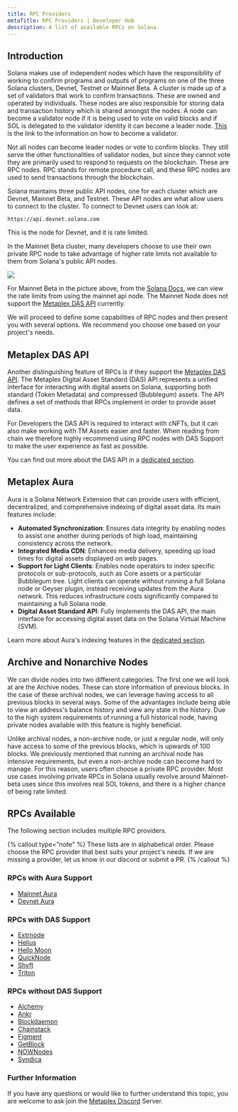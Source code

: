 ```yaml
---
title: RPC Providers
metaTitle: RPC Providers | Developer Hub
description: A list of available RPCs on Solana.
---
```


## Introduction

Solana makes use of independent nodes which have the responsibility of working to confirm programs and outputs of programs on one of the three Solana clusters, Devnet, Testnet or Mainnet Beta. A cluster is made up of a set of validators that work to confirm transactions. These are owned and operated by individuals. These nodes are also responsible for storing data and transaction history which is shared amongst the nodes. A node can become a validator node if it is being used to vote on valid blocks and if SOL is delegated to the validator identity it can become a leader node. [This](https://solana.com/validators) is the link to the information on how to become a validator.

Not all nodes can become leader nodes or vote to confirm blocks. They still serve the other functionalities of validator nodes, but since they cannot vote they are primarily used to respond to requests on the blockchain. These are RPC nodes. RPC stands for remote procedure call, and these RPC nodes are used to send transactions through the blockchain.

Solana maintains three public API nodes, one for each cluster which are Devnet, Mainnet Beta, and Testnet. These API nodes are what allow users to connect to the cluster. To connect to Devnet users can look at:

```
https://api.devnet.solana.com
```

This is the node for Devnet, and it is rate limited.

In the Mainnet Beta cluster, many developers choose to use their own private RPC node to take advantage of higher rate limits not available to them from Solana's public API nodes.

![](https://i.imgur.com/1GmCbcu.png#radius")

For Mainnet Beta in the picture above, from the [Solana Docs](https://docs.solana.com/cluster/rpc-endpoints), we can view the rate limits from using the mainnet api node. The Mainnet Node does not support the [Metaplex DAS API](#metaplex-das-api) currently.

We will proceed to define some capabilities of RPC nodes and then present you with several options. We recommend you choose one based on your project's needs.

## Metaplex DAS API

Another distinguishing feature of RPCs is if they support the [Metaplex DAS API](/das-api). The Metaplex Digital Asset Standard (DAS) API represents a unified interface for interacting with digital assets on Solana, supporting both standard (Token Metadata) and compressed (Bubblegum) assets. The API defines a set of methods that RPCs implement in order to provide asset data.

For Developers the DAS API is required to interact with cNFTs, but it can also make working with TM Assets easier and faster. When reading from chain we therefore highly recommend using RPC nodes with DAS Support to make the user experience as fast as possible. 

You can find out more about the DAS API in a [dedicated section](/das-api).

## Metaplex Aura

Aura is a Solana Network Extension that can provide users with efficient, decentralized, and comprehensive indexing of digital asset data. Its main features include:

- **Automated Synchronization**: Ensures data integrity by enabling nodes to assist one another during periods of high load, maintaining consistency across the network.
- **Integrated Media CDN**: Enhances media delivery, speeding up load times for digital assets displayed on web pages.
- **Support for Light Clients**: Enables node operators to index specific protocols or sub-protocols, such as Core assets or a particular Bubblegum tree. Light clients can operate without running a full Solana node or Geyser plugin, instead receiving updates from the Aura network. This reduces infrastructure costs significantly compared to maintaining a full Solana node.
- **Digital Asset Standard API**: Fully implements the DAS API, the main interface for accessing digital asset data on the Solana Virtual Machine (SVM).

Learn more about Aura's indexing features in the [dedicated section](/aura/reading-solana-and-svm-data).

## Archive and Nonarchive Nodes

We can divide nodes into two different categories. The first one we will look at are the Archive nodes. These can store information of previous blocks. In the case of these archival nodes, we can leverage having access to all previous blocks in several ways. Some of the advantages include being able to view an address's balance history and view any state in the history. Due to the high system requirements of running a full historical node, having private nodes available with this feature is highly beneficial.

Unlike archival nodes, a non-archive node, or just a regular node, will only have access to some of the previous blocks, which is upwards of 100 blocks. We previously mentioned that running an archival node has intensive requirements, but even a non-archive node can become hard to manage. For this reason, users often choose a private RPC provider. Most use cases involving private RPCs in Solana usually revolve around Mainnet-beta uses since this involves real SOL tokens, and there is a higher chance of being rate limited.

## RPCs Available

The following section includes multiple RPC providers.

{% callout type="note" %}
These lists are in alphabetical order. Please choose the RPC provider that best suits your project's needs. If we are missing a provider, let us know in our discord or submit a PR.
{% /callout %}

### RPCs with Aura Support
- [Mainnet Aura](http://aura-mainnet.metaplex.com)
- [Devnet Aura](http://aura-devnet.metaplex.com)

### RPCs with DAS Support
- [Extrnode](https://docs.extrnode.com/das_api/)
- [Helius](https://docs.helius.xyz/compression-and-das-api/digital-asset-standard-das-api)
- [Hello Moon](https://docs.hellomoon.io/reference/rpc-endpoint-for-digital-asset-standard)
- [QuickNode](https://quicknode.com/)
- [Shyft](https://docs.shyft.to/solana-rpcs-das-api/compression-das-api)
- [Triton](https://docs.triton.one/rpc-pool/metaplex-digital-assets-api)

### RPCs without DAS Support
- [Alchemy](https://alchemy.com/?a=metaplex)
- [Ankr](https://www.ankr.com/protocol/public/solana/)
- [Blockdaemon](https://blockdaemon.com/marketplace/solana/)
- [Chainstack](https://chainstack.com/build-better-with-solana/)
- [Figment](https://figment.io/)
- [GetBlock](https://getblock.io/)
- [NOWNodes](https://nownodes.io/)
- [Syndica](https://syndica.io/)

### Further Information
If you have any questions or would like to further understand this topic, you are welcome to ask join the [Metaplex Discord](https://discord.gg/metaplex) Server.
